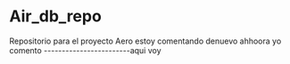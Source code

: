 # Air_db_repo
Repositorio para el proyecto Aero
estoy comentando denuevo
ahhoora  yo comento
------------------------aqui voy
